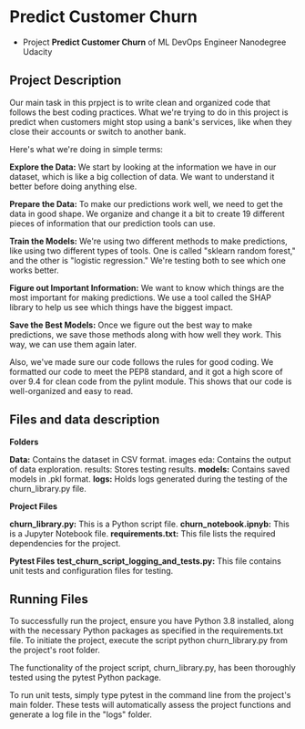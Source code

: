 # Predict Customer Churn

- Project **Predict Customer Churn** of ML DevOps Engineer Nanodegree Udacity

## Project Description
Our main task in this prpject is to write clean and organized code that follows the best coding practices. What we're trying to do in this project is predict when customers might stop using a bank's services, like when they close their accounts or switch to another bank.

Here's what we're doing in simple terms:

**Explore the Data:** We start by looking at the information we have in our dataset, which is like a big collection of data. We want to understand it better before doing anything else.

**Prepare the Data:** To make our predictions work well, we need to get the data in good shape. We organize and change it a bit to create 19 different pieces of information that our prediction tools can use.

**Train the Models:** We're using two different methods to make predictions, like using two different types of tools. One is called "sklearn random forest," and the other is "logistic regression." We're testing both to see which one works better.

**Figure out Important Information:** We want to know which things are the most important for making predictions. We use a tool called the SHAP library to help us see which things have the biggest impact.

**Save the Best Models:** Once we figure out the best way to make predictions, we save those methods along with how well they work. This way, we can use them again later.

Also, we've made sure our code follows the rules for good coding. We formatted our code to meet the PEP8 standard, and it got a high score of over 9.4 for clean code from the pylint module. This shows that our code is well-organized and easy to read.
## Files and data description

**Folders**

**Data:** Contains the dataset in CSV format.
images
eda: Contains the output of data exploration.
results: Stores testing results.
**models:** Contains saved models in .pkl format.
**logs:** Holds logs generated during the testing of the churn_library.py file.

**Project Files**

**churn_library.py:** This is a Python script file.
**churn_notebook.ipnyb:** This is a Jupyter Notebook file.
**requirements.txt:** This file lists the required dependencies for the project.

**Pytest Files**
**test_churn_script_logging_and_tests.py:** This file contains unit tests and configuration files for testing.
 

## Running Files
To successfully run the project, ensure you have Python 3.8 installed, along with the necessary Python packages as specified in the requirements.txt file.
To initiate the project, execute the script python churn_library.py from the project's root folder.

The functionality of the project script, churn_library.py, has been thoroughly tested using the pytest Python package.

To run unit tests, simply type pytest in the command line from the project's main folder.
These tests will automatically assess the project functions and generate a log file in the "logs" folder.



